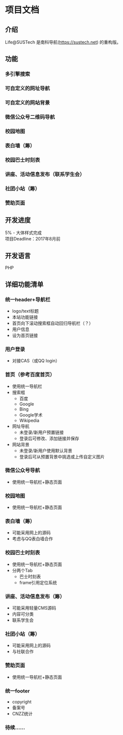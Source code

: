 # 项目文档

## 介绍
Life@SUSTech 是南科导航(https://sustech.net) 的重构版。

## 功能
### 多引擎搜索
### 可自定义的网址导航
### 可自定义的网站背景
### 微信公众号二维码导航
### 校园地图
### 表白墙（筹）
### 校园巴士时刻表
### 讲座、活动信息发布（联系学生会）
### 社团小站（筹）
### 赞助页面

## 开发进度
5% - 大体样式完成<br>
项目Deadline：2017年8月前

## 开发语言
PHP

## 详细功能清单

### 统一header+导航栏
* logo/text标题
* 本站功能链接
* 首页向下滚动搜索框自动回归导航栏（？）
* 用户信息
* 设为首页链接

### 用户登录
* 对接CAS（或QQ login）

### 首页（参考百度首页）
* 使用统一导航栏
* 搜索框
    * 百度
    * Google
    * Bing
    * Google学术
    * Wikipedia
* 网址导航
    * 未登录/新用户预置链接
    * 登录后可修改、添加链接并保存
* 网站背景
    * 未登录/新用户使用默认背景
    * 登录后可从预置背景中挑选或上传自定义图片

### 微信公众号导航
* 使用统一导航栏+静态页面

### 校园地图
* 使用统一导航栏+静态页面

### 表白墙（筹）
* 可能采用网上的源码
* 考虑与QQ表白墙合作

### 校园巴士时刻表
* 使用统一导航栏+静态页面
* 分两个Tab
    * 巴士时刻表
    * frame引用定位系统

### 讲座、活动信息发布（筹）
* 可能采用轻量CMS源码
* 内容可分类
* 联系学生会

### 社团小站（筹）
* 可能采用网上的源码
* 与社联合作

### 赞助页面
* 使用统一导航栏+静态页面

### 统一footer
* copyright
* 备案号
* CNZZ统计

### 待续……

